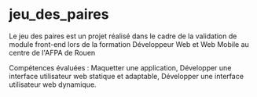 # jeu_des_paires
Le jeu des paires  est un projet réalisé dans le cadre de la validation de module front-end lors de la formation Développeur Web et Web Mobile au centre de l'AFPA de Rouen

Compétences évaluées :
Maquetter une application, 
Développer une interface utilisateur web statique et adaptable, 
Développer une interface utilisateur web dynamique.

